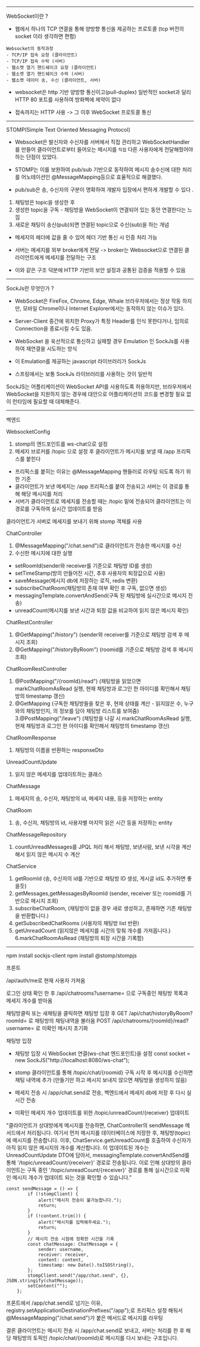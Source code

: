 --------------------------------------------------------------------------------

WebSocket이란 ?
- 웹에서 하나의 TCP 연결을 통해 양방향 통신을 제공하는 프로토콜
(tcp 버전의 socket 이라 생각하면 편함)

```
Websocket의 동작과정
- TCP/IP 접속 요청 (클라이언트)
- TCP/IP 접속 수락 (서버)
- 웹소켓 열기 핸드쉐이크 요청 (클라이언트)
- 웹소켓 열기 핸드쉐이크 수락 (서버)
- 웹소켓 데이터 송, 수신 (클라이언트, 서버)
```

- websocket은 http 기반 양방향 통신이고(pull-duplex) 일반적인 socket과 달리 HTTP 80 포트를 사용하여 방화벽에 제약이 없다

- 접속까지는 HTTP 사용 -> 그 이후 WebSocket 프로토콜 통신

--------------------------------------------------------------------------------

STOMP(Simple Text Oriented Messaging Protocol)

- Websocket은 발신자와 수신자를 서버에서 직접 관리하고 WebSocketHandler를 만들어 클라이언트로부터 들어오는 메시지를 `직접` 다른 사용자에게 전달해줬어야하는 단점이 있었다.

- STOMP는 이를 보완하여 pub/sub 기반으로 동작하여 메시지 송수신에 대한 처리를 어노테이션인 @MessageMapping등으로 효율적으로 해결했다.

- pub/sub은 송, 수신자의 구분이 명확하여 개발자 입장에서 편하게 개발할 수 있다 .

1. 채팅방은 topic을 생성한 후
2. 생성한 topic을 구독 - 채팅방을 WebSocket이 연결되어 있는 동안 연결한다는 느낌
3. 새로운 채팅이 송신(pub)되면 연결된 topic으로 수신(sub)을 하는 개념

- 메세지의 헤더에 값을 줄 수 있어 헤더 기반 통신 시 인증 처리 가능

- 서버는 메세지를 외부 broker에게 전달 -> broker는 Websocket으로 연결된 클라이언트에게 메세지를 전달하는 구조
 - 이와 같은 구조 덕분에 HTTP 기반의 보안 설정과 공통된 검증을 적용할 수 있음

--------------------------------------------------------------------------------

SockJs란 무엇인가 ?
- WebSocket은 FireFox, Chrome, Edge, Whale 브라우저에서는 정상 작동 하지만, 모바일 Chrome이나 Internet Explorer에서는 동작하지 않는 이슈가 있다.
- Server-Client 중간에 위치한 Proxy가 특정 Header를 인식 못한다거나, 임의로 Connection을 종료시킬 수도 있음.

- WebSocket 을 욱선적으로 통신하고 실패할 경우 Emulation 인 SockJs를 사용하여 재연결을 시도하는 방식

- 이 Emulation를 제공하는 javascript 라이브러리가 SockJs

- 스프링에서는 보통 SockJs 라이브러리를 사용하는 것이 일반적

SockJS는 어플리케이션이 WebSocket API를 사용하도록 허용하지만, 브라우저에서 WebSocket을 지원하지 않는 경우에 대안으로 어플리케이션의 코드를 변경할 필요 없이 런타임에 필요할 때 대체해준다.

--------------------------------------------------------------------------------

백엔드

WebsocketConfig 
1. stomp의 엔드포인트를 ws-chat으로 설정
2. 메세지 브로커를 /topic 으로 설정 후 클라이언트가 메시지를 보낼 때 /app 프리픽스를 붙힌다

- 프리픽스를 붙히는 이유는 @MessageMapping 핸들러로 라우팅 되도록 하기 위한 기준
- 클라이언트가 보낸 메세지는 /app 프리픽스를 붙여 전송되고 서버는 이 경로를 통해 해당 메시지를 처리
- 서버가 클라이언트로 메세지를 전송할 때는 /topic 밑에 전송되어 클라이언트는 이 경로를 구독하여 실시간 업데이트를 받음


클라이언트가 서버로 메세지를 보내기 위해 stomp 객체를 사용


ChatController
1. @MessageMapping("/chat.send")로 클라이언트가 전송한 메시지를 수신
2. 수신한 메시지에 대한 실행
  - setRoomId(sender와 receiver를 기준으로 채팅방 ID를 생성)
  - setTimeStamp(방의 만들어진 시간, 추후 사용자의 퇴장값으로 사용)
  - saveMessage(메시지 db에 저장하는 로직, redis 변환)
  - subscribeChatRoom(채팅방의 존재 여부 확인 후 구독, 없으면 생성)
  - messagingTemplate.convertAndSend(구독 된 채팅방에 실시간으로 메시지 전송)
  - unreadCount(메시지를 보낸 시간과 퇴장 값을 비교하여 읽지 않은 메시지 확인)

ChatRestController
1. @GetMapping("/history")
(sender와 receiver를 기준으로 채팅방 검색 후 메시지 조회)
2. @GetMapping("/historyByRoom")
(roomid를 기준으로 채팅방 검색 후 메시지 조회)

ChatRoomRestController
1. @PostMapping("/{roomId}/read")
(채팅방을 읽었으면 markChatRoomAsRead 실행, 현재 채팅방과 로그인 한 아이디를 확인해서 채팅방의 timestamp 갱신)
2. @GetMapping
(구독한 채팅방들을 찾은 후, 현재 상태를 계산 - 읽지않은 수, 누구와의 채팅방인지, 의 정보를 담아 채팅방 리스트를 보여줌)
3.@PostMapping("/leave")
(채팅방을 나갈 시 markChatRoomAsRead 실행, 현재 채팅방과 로그인 한 아이디를 확인해서 채팅방의 timestamp 갱신)

ChatRoomResponse
1. 채팅방의 이름을 반환하는 responseDto

UnreadCountUpdate
1. 읽지 않은 메세지를 업데이트하는 클래스

ChatMessage
1. 메세지의 송, 수신자, 채팅방의 id, 메세지 내용,  등을 저장하는 entity

ChatRoom
1.  송, 수신자, 채팅방의 id, 사용자별 마지막 읽은 시간 등을 저장하는 entity

ChatMessageRepository
1. countUnreadMessages를 JPQL 처리 해서 채팅방, 보낸사람, 보낸 시각을 계산 해서 읽지 않은 메시지 수 계산

ChatService
1. getRoomId 
(송, 수신자의 id를 기반으로  채팅방 ID 생성, 게시글 id도 추가하면 좋을듯)
2. getMessages,getMessagesByRoomId
(sender, receiver 또는 roomid를 기반으로 메시지 조회)
3. subscribeChatRoom, 
(채팅방이 없을 경우 새로 생성하고, 존재하면 기존 채팅방을 반환합니다.)
4. getSubscribedChatRooms
(사용자의 채팅방 list 반환)
5. getUnreadCount
(읽지않은 메세지를 시간의 맞춰 개수를 가져옵니다.)
6.markChatRoomAsRead
(채팅방의 퇴장 시간을 기록함)



--------------------------------------------------------------------------------

npm install sockjs-client
npm install @stomp/stompjs 

프론트

/api/auth/me로 현재 사용자 가져옴

로그인 상태 확인 한 후 /api/chatrooms?username=
으로 구독중인 채팅방 목록과 메세지 개수를 받아옴

채팅방클릭 또는 새채팅을 클릭하면 채팅방 입장 후 
GET /api/chat/historyByRoom?roomId= 로 채팅방의 채팅내역을 불러옴
POST /api/chatrooms/{roomId}/read?username= 로 미확인 메시지 초기화

채팅방 입장 
- 채팅방 입장 시 WebSocket 연결(ws-chat 엔드포인트)을 설정
const socket = new SockJS("http://localhost:8080/ws-chat");

- stomp 클라이언트를 통해 /topic/chat/{roomid} 구독 시작 후 메시지를 수신하면 채팅 내역에 추가 
(만들기만 하고 메시지 보내지 않으면 채팅방을 생성하지 않음)

- 메세지 전송 시 /app/chat.send로 전송, 백엔드에서 메세지 db에 저장 후 다시 실시간 전송

- 미확인 메세지 개수 업데이트를 위한 /topic/unreadCount/{receiver} 업데이트

"클라이언트가 상대방에게 메시지를 전송하면, ChatController의 sendMessage 메서드에서 처리됩니다. 여기서 먼저 메시지를 데이터베이스에 저장한 후, 채팅방(topic)에 메시지를 전송합니다. 이후, ChatService.getUnreadCount를 호출하여 수신자가 아직 읽지 않은 메시지의 개수를 계산합니다. 이 업데이트된 개수는 UnreadCountUpdate DTO에 담아서, messagingTemplate.convertAndSend를 통해 '/topic/unreadCount/{receiver}' 경로로 전송됩니다. 이로 인해 상대방의 클라이언트는 구독 중인 '/topic/unreadCount/{receiver}' 경로를 통해 실시간으로 미확인 메시지 개수가 업데이트 되는 것을 확인할 수 있습니다."


```
const sendMessage = () => {
        if (!stompClient) {
            alert("메시지 전송이 불가능합니다.");
            return;
        }
        if (!content.trim()) {
            alert("메시지를 입력해주세요.");
            return;
        }
        // 메시지 전송 시점에 정확한 시간을 기록
        const chatMessage: ChatMessage = {
            sender: username,
            receiver: receiver,
            content: content,
            timestamp: new Date().toISOString(),
        };
        stompClient.send("/app/chat.send", {}, JSON.stringify(chatMessage));
        setContent("");
    };
```
프론트에서 /app/chat.send로 넘기는 이유, 
registry.setApplicationDestinationPrefixes("/app");로 프리픽스 설정 해둬서 @MessageMapping("/chat.send")가 붙은 메서드로 메시지를 라우팅


결론 클라이언트는 메시지 전송 시 /app/chat.send로 보내고, 서버는 처리를 한 후 해당 채팅방의 토픽인 /topic/chat/{roomId}로 메시지를 다시 보내는 구조입니다.
